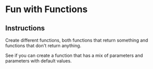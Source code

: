 # Fun with Functions

## Instructions

Create different functions, both functions that return something and functions that don't return anything.

See if you can create a function that has a mix of parameters and parameters with default values.
